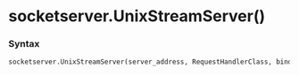 # socketserver.UnixStreamServer()

### Syntax

```python
socketserver.UnixStreamServer(server_address, RequestHandlerClass, bind_and_activate=True)
```
